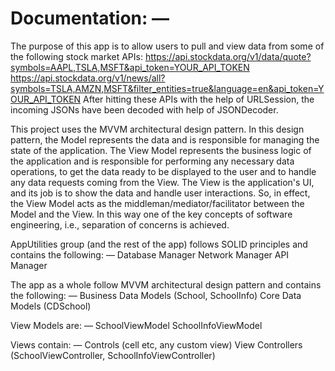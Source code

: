 #  Documentation: —

The purpose of this app is to allow users to pull and view data from some of the following stock market APIs:
    https://api.stockdata.org/v1/data/quote?symbols=AAPL,TSLA,MSFT&api_token=YOUR_API_TOKEN
    https://api.stockdata.org/v1/news/all?symbols=TSLA,AMZN,MSFT&filter_entities=true&language=en&api_token=YOUR_API_TOKEN
    After hitting these APIs with the help of URLSession, the incoming JSONs have been decoded with help of JSONDecoder.
 
 This project uses the MVVM architectural design pattern. In this design pattern, the Model represents the data and is responsible for managing the state of the application. The View Model represents the business logic of the application and is responsible for performing any necessary data operations, to get the data ready to be displayed to the user and to handle any data requests coming from the View. The View is the application's UI, and its job is to show the data and handle user interactions. So, in effect, the View Model acts as the middleman/mediator/facilitator between the Model and the View. In this way one of the key concepts of software engineering, i.e., separation of concerns is achieved.
 
AppUtilities group (and the rest of the app) follows SOLID principles and contains the following: —
Database Manager
Network Manager
API Manager

The app as a whole follow MVVM architectural design pattern and contains the following: —
Business Data Models (School, SchoolInfo)
Core Data Models (CDSchool)

View Models are: —
SchoolViewModel
SchoolInfoViewModel

Views contain: —
Controls (cell etc, any custom view)
View Controllers (SchoolViewController, SchoolInfoViewController)
